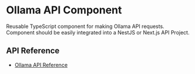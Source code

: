 # Ollama API Component

Reusable TypeScript component for making Ollama API requests. Component should be easily integrated into a NestJS or Next.js API Project.

## API Reference

- [Ollama API Reference](https://docs.ollama.com/api)
